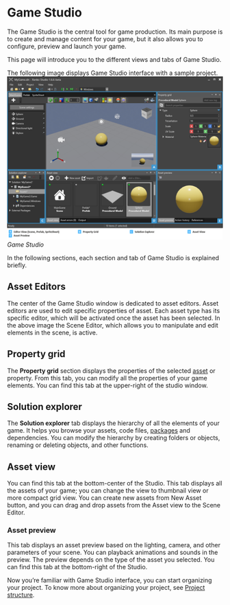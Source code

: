 # Game Studio

The Game Studio is the central tool for game production. Its main purpose is to create and manage content for your game, but it also allows you to configure, preview and launch your game.

This page will introduce you to the different views and tabs of Game Studio. 

The following image displays Game Studio interface with a sample project. 
![main interface](media/game-studio-main-interface.png)
_Game Studio_

In the following sections, each section and tab of Game Studio is explained briefly.

## Asset Editors 

The center of the Game Studio window is dedicated to asset editors. Asset editors are used to edit specific properties of asset. Each asset type has its specific editor, which will be activated once the asset has been selected. In the above image the Scene Editor, which allows you to manipulate and edit elements in the scene, is active.

## Property grid

The **Property grid** section displays the properties of the selected [asset](xref:asset) or property. From this tab, you can modify all the properties of your game elements. You can find this tab at the upper-right of the studio window.

## Solution explorer

The **Solution explorer** tab displays the hierarchy of all the elements of your game. It helps you browse your assets, code files, [packages](xref:package) and dependencies. You can modify the hierarchy by creating folders or objects, renaming or deleting objects, and other functions.

## Asset view

You can find this tab at the bottom-center of the Studio. This tab displays all the assets of your game; you can change the view to thumbnail view or more compact grid view. You can create new assets from New Asset button, and you can drag and drop assets from the Asset view to the Scene Editor. 

### Asset preview

This tab displays an asset preview based on the lighting, camera, and other parameters of your scene. You can playback animations and sounds in the preview. The preview depends on the type of the asset you selected. You can find this tab at the bottom-right of the Studio.

Now you’re familiar with Game Studio interface, you can start organizing your project. To know more about organizing your project, see [Project structure](game-project-structure.md).
